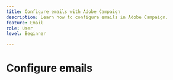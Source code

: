 ```yaml
---
title: Configure emails with Adobe Campaign
description: Learn how to configure emails in Adobe Campaign.
feature: Email
role: User
level: Beginner

---
```

# Configure emails



